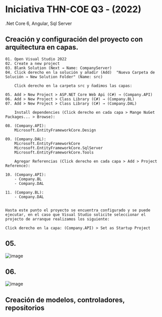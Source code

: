 # Iniciativa THN-COE Q3 - (2022)
.Net Core 6, Angular, Sql Server

## Creación y configuración del proyecto con arquitectura en capas.

```
01. Open Visual Studio 2022
02. Create a new project
03. Blank Solution (Next → Name: CompanyServer)
04. Click derecho en la solución y añadir (Add)  "Nueva Carpeta de Solución → New Solution Folder" (Name: src)

    Click derecho en la carpeta src y ñadimos las capas:

05. Add > New Project > ASP.NET Core Web Api (C#) → (Company.API)
06. Add > New Project > Class Library (C#) → (Company.BL)
07. Add > New Project > Class Library (C#) → (Company.DAL)

    Install dependencies (Click derecho en cada capa > Mange NuGet Packages... > Browse):

08. (Company.API):
    Microsoft.EntityFrameworkCore.Design

09. (Company.DAL):
    Microsoft.EntityFrameworkCore
    Microsoft.EntityFrameworkCore.SqlServer
    Microsoft.EntityFrameworkCore.Tools

    Agregar Referencias (Click derecho en cada capa > Add > Project Reference):

10. (Company.API):
    - Company.BL
    - Company.DAL

11. (Company.BL):
    - Company.DAL
  

Hasta este punto el proyecto se encuentra configurado y se puede ejecutar, en el caso que Visual Studio solicite seleccionar el projecto de arranque realizamos los siguiente:

Click derecho en la capa: (Company.API) > Set as Startup Project

```



## 05.

![image](https://user-images.githubusercontent.com/23192401/181151719-c600f5ce-3e7e-4a60-9140-dd50f071c9c1.png)

## 06.

![image](https://user-images.githubusercontent.com/23192401/181152381-8c136387-835c-4ba7-8d9b-14155acdf1ad.png)


## Creación de modelos, controladores, repositorios

```

```
##

```

```
##

```

```
##

```

```
